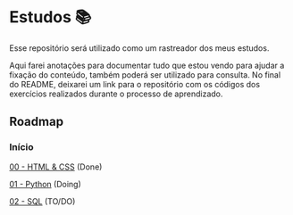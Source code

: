 # **Estudos 📚**
Esse repositório será utilizado como um rastreador dos meus estudos.

Aqui farei anotações para documentar tudo que estou vendo para ajudar a fixação do conteúdo, também poderá ser utilizado para consulta.
No final do README, deixarei um link para o repositório com os códigos dos exercícios realizados durante o processo de aprendizado.

## Roadmap
### Início
[00 - HTML & CSS](/doc/00-HTML%26CSS.md) (Done)

[01 - Python](/doc/01-Python.md) (Doing)

[02 - SQL](/doc/02-SQL.md) (TO/DO)






